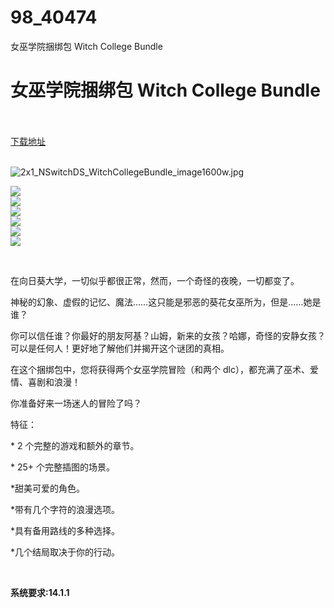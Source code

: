# 98_40474
女巫学院捆绑包 Witch College Bundle
# 女巫学院捆绑包 Witch College Bundle
 <br/></br>
[下载地址](https://www.switch520.cc/article/40474 "下载地址")
<br/></br>

<p><img title="2x1_NSwitchDS_WitchCollegeBundle_image1600w.jpg" src="https://www.switch520.cc/muke_img/2022_08_27_2e2824f6076e9.jpg" alt="2x1_NSwitchDS_WitchCollegeBundle_image1600w.jpg"></p>
<p><img src="https://media.st.dl.eccdnx.com/steam/apps/1244850/ss_a5e1b9fb4d06eee298c5b6317fbec03bbd397ba8.1920x1080.jpg?t=1582557191"><br>
<img src="https://media.st.dl.eccdnx.com/steam/apps/1244850/ss_c3a9b9ab86d3b8fcddd6699034abf8b34f1ea1d3.1920x1080.jpg?t=1582557191"><br>
<img src="https://media.st.dl.eccdnx.com/steam/apps/1244850/ss_319f2438cb8f07ba6d69685a4eb174f4c95f50e6.1920x1080.jpg?t=1582557191"><br>
<img src="https://media.st.dl.eccdnx.com/steam/apps/1244850/ss_58907d7ae9c83ded88d2a97fd3695ff49c2deefe.1920x1080.jpg?t=1582557191"><br>
<img src="https://media.st.dl.eccdnx.com/steam/apps/1244850/ss_794c1c7043be3f700c964e4a85591514570979d9.1920x1080.jpg?t=1582557191"><br>
<img src="https://media.st.dl.eccdnx.com/steam/apps/1244850/ss_084c8fbe75744dea404b5a755bf2dd0ae4c9dd6c.1920x1080.jpg?t=1582557191"></p>
<p>&nbsp;</p>
<p>在向日葵大学，一切似乎都很正常，然而，一个奇怪的夜晚，一切都变了。</p>
<p>神秘的幻象、虚假的记忆、魔法……这只能是邪恶的葵花女巫所为，但是……她是谁？</p>
<p>你可以信任谁？你最好的朋友阿基？山姆，新来的女孩？哈娜，奇怪的安静女孩？可以是任何人！更好地了解他们并揭开这个谜团的真相。</p>
<p>在这个捆绑包中，您将获得两个女巫学院冒险（和两个 dlc），都充满了巫术、爱情、喜剧和浪漫！</p>
<p>你准备好来一场迷人的冒险了吗？</p>
<p>特征：</p>
<p>* 2 个完整的游戏和额外的章节。</p>
<p>* 25+ 个完整插图的场景。</p>
<p>*甜美可爱的角色。</p>
<p>*带有几个字符的浪漫选项。</p>
<p>*具有备用路线的多种选择。</p>
<p>*几个结局取决于你的行动。</p>
<p>&nbsp;</p>
<p><strong>系统要求:14.1.1</strong></p>



